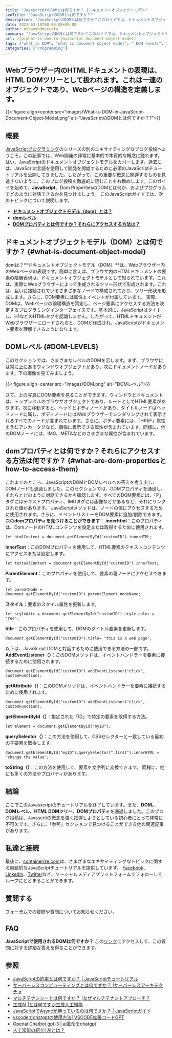 ```yaml
---
title: "JavaScriptのDOMとは何ですか？ |ドキュメントオブジェクトモデル" 
seoTitle: "JavaScriptのDOMとは何ですか？" 
description: "JavaScriptのDOMとは何ですか？このガイドでは、ドキュメントオブジェクトモデル、DOMのプロパティ、DOMのレベル、およびDOM要素にアクセスする方法を示します。" 
date: 2023-03-10T00:00:00+00:00
author: muhammadmustafa
summary: "JavaScriptのDOMとは何ですか？このガイドでは、ドキュメントオブジェクトモデル、DOMのプロパティ、DOMのレベル、およびDOM要素にアクセスする方法を示します。" 
url: /ja/what-is-dom-in-javascript-document-object-model/
tags: ["what is DOM", "what is document object model", " DOM levels", "HTML DOM tree", "DOM properties"]
categories: ['Programming']
---
```


## Webブラウザー内のHTMLドキュメントの表現は、HTML DOMツリーとして扱われます。これは一連のオブジェクトであり、Webページの構造を定義します。

{{< figure align=center src="images/What-is-DOM-in-JavaScript-Document-Object-Model.png" alt="JavaScriptのDOMとは何ですか？?">}}


## 概要
[JavaScriptプログラミング][1]のシリーズの別のエキサイティングなブログ投稿へようこそ。この記事では、Web開発の非常に基本的で本質的な概念に触れます。はい、JavaScriptのドキュメントオブジェクトモデルをカバーします。過去には、JavaScript言語を使用して開発を開始するために必須のJavaScriptチュートリアルを公開してきました。したがって、この重要な概念に関連するものを見逃さないように、このブログ投稿を徹底的に読むことをお勧めします。このガイドを始めて、**JavaScript**、Dom PropertiesのDOMとは何か、およびプログラムでどのように対話できるかを見つけましょう。
このJavaScriptガイドでは、次のトピックについて説明します。
* **[ドキュメントオブジェクトモデル（dom）とは？][2]**
* **[domレベル][3]**
* **[DOMプロパティとは何ですか？それらにアクセスする方法は？][4]**

## ドキュメントオブジェクトモデル（DOM）とは何ですか？   {#what-is-document-object-model}
domは？**ドキュメントオブジェクトモデル（DOM）**は、Webブラウザー内のWebページの表現です。簡単に言えば、ブラウザ内のHTMLドキュメントの要素の階層表現は、ドキュメントオブジェクトモデルとして知られています。これは、実際にWebブラウザーによって生成されるツリー形状で形成されます。これは、互いに接続されているさまざまなノードで構成されており、ツリー形状を形成します。さらに、DOM要素には属性とイベントが付属しています。
実際、DOMは、Webページの論理構造を策定し、ページ要素にアクセスする方法を決定するプログラミングインターフェイスです。基本的に、JavaScriptはタイトル、H1などのHTMLタグを認識しません。したがって、HTMLドキュメントがWebブラウザーにロードされると、DOMが作成され、JavaScriptがドキュメント要素を理解できるようになります。

## DOMレベル {#DOM-LEVELS}
このセクションでは、さまざまなレベルのDOMを示します。まず、ブラウザには常に上にあるウィンドウオブジェクトがあり、次にドキュメントノードがあります。下の画像を見てみましょう。

{{< figure align=center src="images/DOM.png" alt="DOMレベル">}}

さて、上の写真にDOM要素を見ることができます。ウィンドウとドキュメントは、トップレベルのブラウザオブジェクトであり、ルートとしてHTML要素があります。次に移動すると、ヘッドとボディノードがあり、タイトルノードはヘッドノードに属し、ボディノードにはWebブラウザーでレンダリングされて表示されるすべてのノードが含まれています。さらに、ボディ要素には、「HREF」属性を含むアンカータグなど、画像に表示できる属性が含まれています。同様に、他のDOMノードには、IMG、METAなどのさまざまな属性が含まれています。

## domプロパティとは何ですか？それらにアクセスする方法は何ですか？   {#what-are-dom-propertiesとhow-to-access-them}
これまでのところ、JavaScriptのDOMとDOMレベルへの答えを考え出し、DOMノードも通過しました。このセクションでは、DOMプロパティを通過し、それらとどのように対話できるかを確認します。すべてのDOM要素には、「P」タグにはテキストプロパティ、IMGタグには画像などがあるなど、それにリンクされた値があります。 JavaScriptメソッドは、ノードの値にアクセスするために使用されます。さらに、イベントリスナーをDOM要素に追加/削除できます。
次の**domプロパティを見つけることができます**：
**innerhtml**：このプロパティは、DomノードのHTMLコンテンツを設定または取得するために使用されます。
```
let htmlContent = document.getElementById("customID").innerHTML;
```
**InnerText**：このDOMプロパティを使用して、HTML要素のテキストコンテンツにアクセスまたは設定します。
```
let textualContent = document.getElementById("customID").innerText;
```
**ParentElement**：このプロパティを使用して、要素の親ノードにアクセスできます。
```
let parentNode = document.getElementById("customID").parentElement.nodeName;
```
**スタイル**：要素のスタイル属性を更新します。
```
let styleAttr = document.getElementById("customID").style.color = "red";
```
**title**：このプロパティを使用して、DOMのタイトル要素を更新します。
```
document.getElementById("customID").title= "this is a web page";
```
 以下は、JavaScript DOMと対話するために使用できる方法の一部です。
**AddEventListener（）**：このDOMメソッドは、イベントハンドラーを要素に接続するために使用されます。
```
document.getElementById("customID").addEventListener("click", customFunction);
```
**getAttribute（）**：このDOMメソッドは、イベントハンドラーを要素に接続するために使用されます。
```
document.getElementById("customID").addEventListener("click", customFunction);
```
**getElementById（）**：指定された「ID」で特定の要素を取得する方法。
```
let element = document.getElementById("myID");
```
**querySelector（）**：この方法を使用して、CSSセレクターと一致している最初の子要素を取得します。
```
document.getElementById("myID").querySelector(".first").innerHTML = "change the value";
```
**toString（）**：この方法を使用して、要素を文字列に変換できます。
同様に、他にも多くの方法やプロパティがあります。

## 結論
ここでこのJavasxcriptのチュートリアルを終了しています。また、**DOM、DOMレベル、HTML DOMツリー、DOMプロパティ**を通過しました。このブログ投稿は、Javascritの概念を強く把握しようとしている初心者にとって非常に不可欠です。さらに、「参照」セクションで見つけることができる他の関連記事があります。

## 私達と接続
最後に、[containerize.com][5]は、さまざまなエキサイティングなトピックに関する継続的なJavaScriptチュートリアルを提供しています。 [Facebook][6]、[LinkedIn][7]、[Twitter][8]など、ソーシャルメディアプラットフォームでフォローしてループにとどまることができます。

## 質問する
[フォーラム][9]での質問や質問についてお知らせください。

## FAQ
**JavaScriptで使用されるDOMは何ですか？**
この[リンク][2]にアクセスして、この質問に対する詳細な答えを得ることができます。

## 参照
  * [JavaScriptの約束とは何ですか？ | JavaScriptチュートリアル][10]
  * [サーバーレスコンピューティングとは何ですか？ |サーバーレスアーキテクチャ][11]
  * [マルチテナンシーとは何ですか？ |なぜマルチテナントアプローチ？][12]
  * [生成AI |とは何ですか生成人工知能][13]
  * [JavaScriptでAsyncが待っているのは何ですか？ | JavaScriptガイド][14]
  * [vscodeでchatgptの使用方法| VSCODE拡張コードGPT][15]
  * [Openai Chatbot gpt-3 | ai革命をchatgpt][16]
  * [人工知能の紹介| AIとは？][17]

  
[1]: https://blog.containerize.com/categories/programming/
[2]: #What-is-Document-Object-Model
[3]: #DOM-levels
[4]: #What-are-DOM-properties-and-how-to-access-them
[5]: https://www.containerize.com/
[6]: https://web.facebook.com/containerize
[7]: https://www.linkedin.com/company/containerize/
[8]: https://twitter.com/containerize_co
[9]: https://forum.containerize.com/
[10]: https://blog.containerize.com/what-is-promise-in-javascript-javascript-tutorial/
[11]: https://blog.containerize.com/programming/what-is-serverless-computing-serverless-architecture/
[12]: https://blog.containerize.com/programming/what-is-multitenancy-why-a-multi-tenant-approach-2/
[13]: https://blog.containerize.com/artificial-intelligence/what-is-generative-ai-generative-artificial-intelligence/
[14]: https://blog.containerize.com/what-is-async-await-in-javascript-a-javascript-guide/
[15]: https://blog.containerize.com/artificial-intelligence/how-to-use-chatgpt-in-vscode-the-vscode-extension-codegpt/
[16]: https://blog.containerize.com/artificial-intelligence/what-is-openai-chatbot-gpt-3-chatgpt-an-ai-revolution/
[17]: https://blog.containerize.com/artificial-intelligence/an-introduction-to-artificial-intelligence-what-is-ai/
